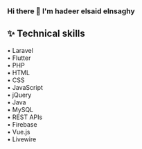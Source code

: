 ### Hi there 👋 I'm hadeer elsaid elnsaghy

## ✨ Technical skills

• Laravel<br />
• Flutter<br />
• PHP<br />
• HTML<br />
• CSS<br />
• JavaScript<br />
• jQuery<br />
• Java<br />
• MySQL<br />
• REST APIs<br />
• Firebase<br />
• Vue.js<br />
• Livewire<br />

<!--
**hadeer-elnaghy/hadeer-elnaghy** is a ✨ _special_ ✨ repository because its `README.md` (this file) appears on your GitHub profile.

Here are some ideas to get you started:

- 🔭 I’m currently working on ...
- 🌱 I’m currently learning ...
- 👯 I’m looking to collaborate on ...
- 🤔 I’m looking for help with ...
- 💬 Ask me about ...
- 📫 How to reach me: ...
- 😄 Pronouns: ...
- ⚡ Fun fact: ...
-->
